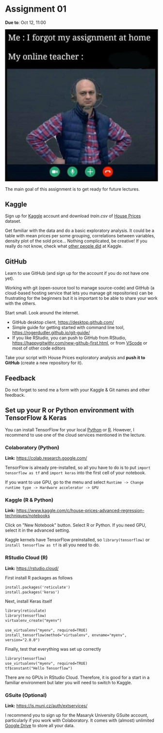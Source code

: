 # Assignment 01

**Due to**: Oct 12, 11:00  

![Teacher Image](online_teacher.jpg)

The main goal of this assignment is to get ready for future lectures.

## Kaggle

Sign up for [Kaggle](https://www.kaggle.com/) account and download *train.csv* of [House Prices](https://www.kaggle.com/c/house-prices-advanced-regression-techniques/data) dataset. 

Get familiar with the data and do a basic exploratory analysis. It could be a table with mean prices per some grouping, correlations between variables, density plot of the sold price... Nothing complicated, be creative! If you really do not know, check what [other people did](https://www.kaggle.com/c/house-prices-advanced-regression-techniques/notebooks) at Kaggle.

## GitHub

Learn to use GitHub (and sign up for the account if you do not have one yet). 

Working with git (open-source tool to manage source-code) and GitHub (a cloud-based hosting service that lets you manage git repositories) can be frustrating for the beginners but it is important to be able to share your work with the others.

Start small. Look around the internet. 

* GitHub desktop client, https://desktop.github.com/
* Simple guide for getting started with command line tool, https://rogerdudler.github.io/git-guide/
* If you like RStudio, you can push to GitHub from RStudio, https://happygitwithr.com/new-github-first.html, or from [VScode](https://code.visualstudio.com/docs/editor/github) or most of other code editors

Take your script with House Prices exploratory analysis and **push it to GitHub** (create a new repository for it).

## Feedback

Do not forget to send me a form with your Kaggle & Git names and other feedback.

## Set up your R or Python environment with TensorFlow & Keras

You can install TensorFlow for your local [Python](https://www.tensorflow.org/install) or [R](https://tensorflow.rstudio.com/installation/). However, I recommend to use one of the cloud services mentioned in the lecture.


### Colaboratory (Python)

**Link:** https://colab.research.google.com/

TensorFlow is already pre-installed, so all you have to do is to put `import tensorflow as tf` and `import keras` into the first cell of your notebook.

If you want to use GPU, go to the menu and select `Runtime -> Change runtime type -> Hardware accelerator -> GPU`


### Kaggle (R & Python)

**Link:** https://www.kaggle.com/c/house-prices-advanced-regression-techniques/notebooks

Click on "New Notebook" button. Select R or Python. If you need GPU, select it in the advanced setting.

Kaggle kernels have TensorFlow preinstalled, so `library(tensorflow)` or `install tensorflow as tf` is all you need to do.


### RStudio Cloud (R)

**Link:** https://rstudio.cloud/

First install R packages as follows

```
install.packages('reticulate')
install.packages('keras')
```

Next, install Keras itself 
```
library(reticulate)
library(tensorflow)
virtualenv_create("myenv")

use_virtualenv("myenv", required=TRUE)
install_tensorflow(method="virtualenv", envname="myenv", version="2.0.0")
```
Finally, test that everything was set up correctly 

```
library(tensorflow)
use_virtualenv("myenv", required=TRUE)
tf$constant("Hello Tensorflow")
```

There are no GPUs in RStudio Cloud. Therefore, it is good for a start in a familiar environment but later you will need to switch to Kaggle.

### GSuite (Optional)

**Link:** https://is.muni.cz/auth/extservices/

I recommend you to sign up for the Masaryk University GSuite account, particularly if you work with Colaboratory. It comes with (almost) unlimited [Google Drive](https://drive.google.com/) to store all your data. 